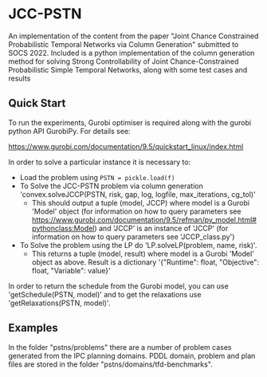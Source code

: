 # JCC-PSTN

An implementation of the content from the paper "Joint Chance Constrained Probabilistic Temporal Networks
via Column Generation" submitted to SOCS 2022. Included is a python implementation of the column generation method for solving Strong Controllability of Joint Chance-Constrained Probabilistic Simple Temporal Networks, along with some test cases and results

## Quick Start
To run the experiments, Gurobi optimiser is required along with the gurobi python API GurobiPy. For details see:

https://www.gurobi.com/documentation/9.5/quickstart_linux/index.html

In order to solve a particular instance it is necessary to:

* Load the problem using `PSTN = pickle.load(f)`
* To Solve the JCC-PSTN problem via column generation 'convex.solveJCCP(PSTN, risk, gap, log, logfile, max_iterations, cg_tol)'
  - This should output a tuple (model, JCCP) where model is a Gurobi 'Model' object (for information on how to query parameters see https://www.gurobi.com/documentation/9.5/refman/py_model.html#pythonclass:Model) and 'JCCP' is an instance of 'JCCP' (for information on how to query parameters see 'JCCP_class.py')
* To Solve the problem using the LP do 'LP.solveLP(problem, name, risk)'.
  - This returns a tuple (model, result) where model is a Gurobi 'Model' object as above. Result is a dictionary '{"Runtime": float, "Objective": float, "Variable": value}'

In order to return the schedule from the Gurobi model, you can use 'getSchedule(PSTN, model)' and to get the relaxations use 'getRelaxations(PSTN, model)'.

## Examples

In the folder "pstns/problems" there are a number of problem cases generated from the IPC planning domains. PDDL domain, problem and plan files are stored in the folder "pstns/domains/tfd-benchmarks". 








